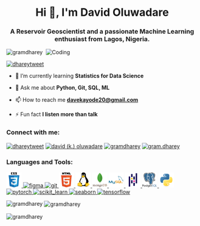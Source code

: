<h1 align="center">Hi 👋, I'm David Oluwadare</h1>
<h3 align="center">A Reservoir Geoscientist and a passionate Machine Learning enthusiast from Lagos, Nigeria.</h3>
<img align="right" alt="Coding" width="400" src="https://thestempedia.com/wp-content/uploads/2020/07/Cat-vs-Dog.gif">


<p align="left"> <img src="https://komarev.com/ghpvc/?username=gramdharey&label=Profile%20views&color=0e75b6&style=flat" alt="gramdharey" /> </p>

<p align="left"> <a href="https://twitter.com/dhareytweet" target="blank"><img src="https://img.shields.io/twitter/follow/dhareytweet?logo=twitter&style=for-the-badge" alt="dhareytweet" /></a> </p>

- 🌱 I’m currently learning **Statistics for Data Science**

- 💬 Ask me about **Python, Git, SQL, ML**

- 📫 How to reach me **davekayode20@gmail.com**

- ⚡ Fun fact **I listen more than talk**

<h3 align="left">Connect with me:</h3>
<p align="left">
<a href="https://twitter.com/dhareytweet" target="blank"><img align="center" src="https://raw.githubusercontent.com/rahuldkjain/github-profile-readme-generator/master/src/images/icons/Social/twitter.svg" alt="dhareytweet" height="30" width="40" /></a>
<a href="https://linkedin.com/in/david (k.) oluwadare" target="blank"><img align="center" src="https://raw.githubusercontent.com/rahuldkjain/github-profile-readme-generator/master/src/images/icons/Social/linked-in-alt.svg" alt="david (k.) oluwadare" height="30" width="40" /></a>
<a href="https://kaggle.com/gramdharey" target="blank"><img align="center" src="https://raw.githubusercontent.com/rahuldkjain/github-profile-readme-generator/master/src/images/icons/Social/kaggle.svg" alt="gramdharey" height="30" width="40" /></a>
<a href="https://instagram.com/gram.dharey" target="blank"><img align="center" src="https://raw.githubusercontent.com/rahuldkjain/github-profile-readme-generator/master/src/images/icons/Social/instagram.svg" alt="gram.dharey" height="30" width="40" /></a>
</p>

<h3 align="left">Languages and Tools:</h3>
<p align="left"> <a href="https://www.w3schools.com/css/" target="_blank" rel="noreferrer"> <img src="https://raw.githubusercontent.com/devicons/devicon/master/icons/css3/css3-original-wordmark.svg" alt="css3" width="40" height="40"/> </a> <a href="https://www.figma.com/" target="_blank" rel="noreferrer"> <img src="https://www.vectorlogo.zone/logos/figma/figma-icon.svg" alt="figma" width="40" height="40"/> </a> <a href="https://git-scm.com/" target="_blank" rel="noreferrer"> <img src="https://www.vectorlogo.zone/logos/git-scm/git-scm-icon.svg" alt="git" width="40" height="40"/> </a> <a href="https://www.w3.org/html/" target="_blank" rel="noreferrer"> <img src="https://raw.githubusercontent.com/devicons/devicon/master/icons/html5/html5-original-wordmark.svg" alt="html5" width="40" height="40"/> </a> <a href="https://www.linux.org/" target="_blank" rel="noreferrer"> <img src="https://raw.githubusercontent.com/devicons/devicon/master/icons/linux/linux-original.svg" alt="linux" width="40" height="40"/> </a> <a href="https://www.mongodb.com/" target="_blank" rel="noreferrer"> <img src="https://raw.githubusercontent.com/devicons/devicon/master/icons/mongodb/mongodb-original-wordmark.svg" alt="mongodb" width="40" height="40"/> </a> <a href="https://www.mysql.com/" target="_blank" rel="noreferrer"> <img src="https://raw.githubusercontent.com/devicons/devicon/master/icons/mysql/mysql-original-wordmark.svg" alt="mysql" width="40" height="40"/> </a> <a href="https://pandas.pydata.org/" target="_blank" rel="noreferrer"> <img src="https://raw.githubusercontent.com/devicons/devicon/2ae2a900d2f041da66e950e4d48052658d850630/icons/pandas/pandas-original.svg" alt="pandas" width="40" height="40"/> </a> <a href="https://www.postgresql.org" target="_blank" rel="noreferrer"> <img src="https://raw.githubusercontent.com/devicons/devicon/master/icons/postgresql/postgresql-original-wordmark.svg" alt="postgresql" width="40" height="40"/> </a> <a href="https://www.python.org" target="_blank" rel="noreferrer"> <img src="https://raw.githubusercontent.com/devicons/devicon/master/icons/python/python-original.svg" alt="python" width="40" height="40"/> </a> <a href="https://pytorch.org/" target="_blank" rel="noreferrer"> <img src="https://www.vectorlogo.zone/logos/pytorch/pytorch-icon.svg" alt="pytorch" width="40" height="40"/> </a> <a href="https://scikit-learn.org/" target="_blank" rel="noreferrer"> <img src="https://upload.wikimedia.org/wikipedia/commons/0/05/Scikit_learn_logo_small.svg" alt="scikit_learn" width="40" height="40"/> </a> <a href="https://seaborn.pydata.org/" target="_blank" rel="noreferrer"> <img src="https://seaborn.pydata.org/_images/logo-mark-lightbg.svg" alt="seaborn" width="40" height="40"/> </a> <a href="https://www.tensorflow.org" target="_blank" rel="noreferrer"> <img src="https://www.vectorlogo.zone/logos/tensorflow/tensorflow-icon.svg" alt="tensorflow" width="40" height="40"/> </a> </p>

<p><img align="left" src="https://github-readme-stats.vercel.app/api/top-langs?username=gramdharey&show_icons=true&locale=en&layout=compact" alt="gramdharey" /></p>

<p>&nbsp;<img align="center" src="https://github-readme-stats.vercel.app/api?username=gramdharey&show_icons=true&locale=en" alt="gramdharey" /></p>

<p><img align="center" src="https://github-readme-streak-stats.herokuapp.com/?user=gramdharey&" alt="gramdharey" /></p>
